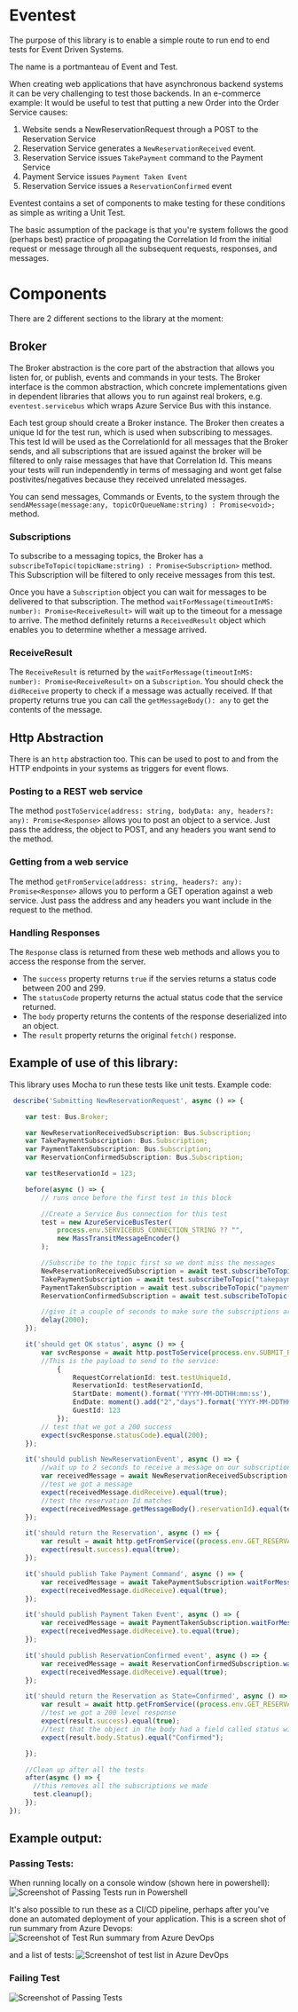 # Eventest

The purpose of this library is to enable a simple route to run end to end tests for Event Driven Systems.

The name is a portmanteau of Event and Test.

When creating web applications that have asynchronous backend systems it can be very challenging to test those backends.
In an e-commerce example: It would be useful to test that putting a new Order into the Order Service causes:
   
1. Website sends a NewReservationRequest through a POST to the Reservation Service
2. Reservation Service generates a ```NewReservationReceived``` event.
3. Reservation Service issues ```TakePayment``` command to the Payment Service
4. Payment Service issues ```Payment Taken Event```
5. Reservation Service issues a ```ReservationConfirmed``` event

Eventest contains a set of components to make testing for these conditions as simple as writing a Unit Test.

The basic assumption of the package is that you're system follows the good (perhaps best) practice of propagating the Correlation Id from the initial request or message through all the subsequent requests, responses, and messages.

# Components

There are 2 different sections to the library at the moment:

## Broker

The Broker abstraction is the core part of the abstraction that allows you listen for, or publish, events and commands in your tests.
The Broker interface is the common abstraction, which concrete implementations given in dependent libraries that allows you to run against
real brokers, e.g. ```eventest.servicebus``` which wraps Azure Service Bus with this instance.

Each test group should create a Broker instance. The Broker then creates a unique Id for the test run, which is used when subscribing to messages.
This test Id will be used as the CorrelationId for all messages that the Broker sends, and all subscriptions that are issued against the broker will be filtered to only raise messages that have that Correlation Id.
This means your tests will run independently in terms of messaging and wont get false postivites/negatives because they received unrelated messages.

You can send messages, Commands or Events, to the system through the ``` sendAMessage(message:any, topicOrQueueName:string) : Promise<void>;``` method.

### Subscriptions

To subscribe to a messaging topics, the Broker has a ```subscribeToTopic(topicName:string) : Promise<Subscription>``` method.
This Subscription will be filtered to only receive messages from this test. 

Once you have a ```Subscription``` object you can wait for messages to be delivered to that subscription.
The method ```waitForMessage(timeoutInMS: number): Promise<ReceiveResult>``` will wait up to the timeout for a message to arrive.
The method definitely returns a ```ReceivedResult``` object which enables you to determine whether a message arrived. 

### ReceiveResult

The ```ReceiveResult``` is returned by the ```waitForMessage(timeoutInMS: number): Promise<ReceiveResult>``` on a ```Subscription```.
You should check the ```didReceive``` property to check if a message was actually received.
If that property returns true you can call the ```getMessageBody(): any``` to get the contents of the message.

## Http Abstraction

There is an ```http``` abstraction too.
This can be used to post to and from the HTTP endpoints in your systems as triggers for event flows.

### Posting to a REST web service

The method ```postToService(address: string, bodyData: any, headers?: any): Promise<Response>``` allows you to post an object to a service. 
Just pass the address, the object to POST, and any headers you want send to the method.

### Getting from a web service

The method ```getFromService(address: string, headers?: any): Promise<Response>``` allows you to perform a GET operation against a web service. 
Just pass the address and any headers you want include in the request to the method.

### Handling Responses

The ```Response``` class is returned from these web methods and allows you to access the response from the server.
- The ```success``` property returns ```true``` if the servies returns a status code between 200 and 299.
- The ```statusCode``` property returns the actual status code that the service returned.
- The ```body``` property returns the contents of the response deserialized into an object.
- The ```result``` property returns the original ```fetch()``` response.

## Example of use of this library:

This library uses Mocha to run these tests like unit tests. Example code:
``` typescript
 describe('Submitting NewReservationRequest', async () => {

    var test: Bus.Broker;

    var NewReservationReceivedSubscription: Bus.Subscription;
    var TakePaymentSubscription: Bus.Subscription;
    var PaymentTakenSubscription: Bus.Subscription;
    var ReservationConfirmedSubscription: Bus.Subscription;

    var testReservationId = 123;

    before(async () => {
        // runs once before the first test in this block

        //Create a Service Bus connection for this test
        test = new AzureServiceBusTester(
            process.env.SERVICEBUS_CONNECTION_STRING ?? "",
            new MassTransitMessageEncoder()
        );

        //Subscribe to the topic first so we dont miss the messages
        NewReservationReceivedSubscription = await test.subscribeToTopic("newreservationreceived");
        TakePaymentSubscription = await test.subscribeToTopic("takepayment");
        PaymentTakenSubscription = await test.subscribeToTopic("paymenttaken");
        ReservationConfirmedSubscription = await test.subscribeToTopic("reservationconfirmed");

        //give it a couple of seconds to make sure the subscriptions are active
        delay(2000);
    });

    it('should get OK status', async () => {
        var svcResponse = await http.postToService(process.env.SUBMIT_RESERVATION_SERVICE_ENDPOINT ?? "",
        //This is the payload to send to the service:
            {
                RequestCorrelationId: test.testUniqueId,
                ReservationId: testReservationId,
                StartDate: moment().format('YYYY-MM-DDTHH:mm:ss'),
                EndDate: moment().add("2","days").format('YYYY-MM-DDTHH:mm:ss'),
                GuestId: 123
            });
        // test that we got a 200 success
        expect(svcResponse.statusCode).equal(200);
    });

    it('should publish NewReservationEvent', async () => {
        //wait up to 2 seconds to receive a message on our subscription
        var receivedMessage = await NewReservationReceivedSubscription.waitForMessage(2000);
        //test we got a message
        expect(receivedMessage.didReceive).equal(true);
        //test the reservation Id matches
        expect(receivedMessage.getMessageBody().reservationId).equal(testReservationId);
    });

    it('should return the Reservation', async () => {
        var result = await http.getFromService((process.env.GET_RESERVATION_SERVICE_ENDPOINT ?? "") + "?reservationId=" + testReservationId);
        expect(result.success).equal(true);
    });

    it('should publish Take Payment Command', async () => {
        var receivedMessage = await TakePaymentSubscription.waitForMessage(2000);
        expect(receivedMessage.didReceive).equal(true);
    });

    it('should publish Payment Taken Event', async () => {
        var receivedMessage = await PaymentTakenSubscription.waitForMessage(2000);
        expect(receivedMessage.didReceive).to.equal(true);
    });

    it('should publish ReservationConfirmed event', async () => {
        var receivedMessage = await ReservationConfirmedSubscription.waitForMessage(2000);
        expect(receivedMessage.didReceive).equal(true);
    });

    it('should return the Reservation as State=Confirmed', async () => {
        var result = await http.getFromService((process.env.GET_RESERVATION_SERVICE_ENDPOINT ?? "") + "?reservationId=" + testReservationId);
        //test we got a 200 level response
        expect(result.success).equal(true);
        //test that the object in the body had a field called status with a value = 'Confirmed'
        expect(result.body.Status).equal("Confirmed");

    });

    //Clean up after all the tests
    after(async () => {
      //this removes all the subscriptions we made
      test.cleanup();
    });
});

```

## Example output:


### Passing Tests:
When running locally on a console window (shown here in powershell):
![Screenshot of Passing Tests run in Powershell](/Eventest/docs/PassingTests.png)

It's also possible to run these as a CI/CD pipeline, perhaps after you've done an automated deployment of your application.
This is a screen shot of run summary from Azure Devops:
![Screenshot of Test Run summary from Azure DevOps](/Eventest/docs/PassingTestsInAzDo.png)

and a list of tests:
![Screenshot of test list in Azure DevOps](/Eventest/docs/PassingTestsListInAzDo.png)
### Failing Test

![Screenshot of Passing Tests](/Eventest/docs/FailingTest.png)
